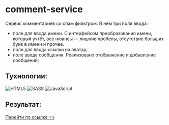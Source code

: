 # comment-service

Сервис комментариев со спам фильтром.
В нём три поля ввода:

- поле для ввода имени. С интерфейсом преобразования имени, который учтёт, все нюансы — лишние пробелы, отсутствие больших букв в имени и прочее.
- поле для ввода ссылки на аватар;
- поле ввода сообщения. Реализовано отображение и добавление сообщений;

## Тухнологии:

![HTML5](https://img.shields.io/badge/html5-%23E34F26.svg?style=for-the-badge&logo=html5&logoColor=white)
![SASS](https://img.shields.io/badge/SASS-hotpink.svg?style=for-the-badge&logo=SASS&logoColor=white)
![JavaScript](https://img.shields.io/badge/javascript-%23323330.svg?style=for-the-badge&logo=javascript&logoColor=%23F7DF1E)

## Результат:

[Перейти по ссылке 👈 ](https://xeni-ya.github.io/comment-service/)

